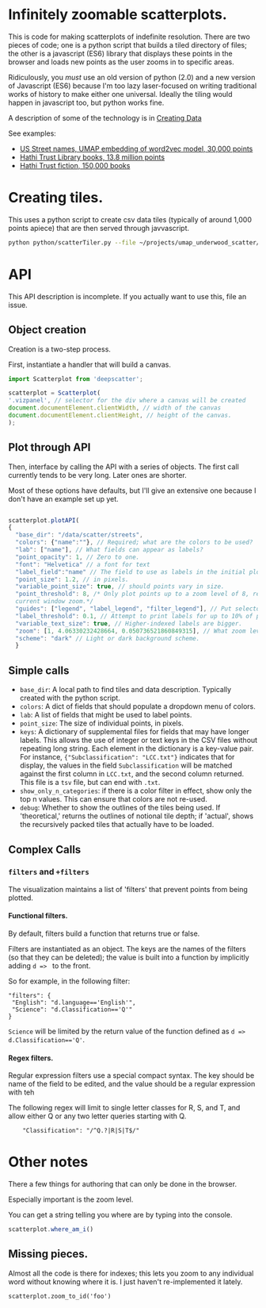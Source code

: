 # Infinitely zoomable scatterplots.

This is code for making scatterplots of indefinite resolution. There are two pieces of code;
one is a python script that builds a tiled directory of files; the other is a javascript (ES6)
library that displays these points in the browser and loads new points as the user zooms in to specific areas.

Ridiculously, you *must* use an old version of python (2.0) and a new version of Javascript (ES6) because I'm too <strikethrough>lazy</strikethrough> laser-focused on writing traditional works of history to make either one universal. Ideally the tiling would happen in javascript too, but python works fine.

A description of some of the technology is in [Creating Data](http://creatingdata.us/techne/scatterplots/)

See examples:

* [US Street names, UMAP embedding of word2vec model, 30,000 points](http://creatingdata.us/etc/streets/)
* [Hathi Trust Library books, 13.8 million points](http://creatingdata.us/datasets/hathi-features/)
* [Hathi Trust fiction, 150,000 books](http://creatingdata.us/techne/bibliographies/)


# Creating tiles.

This uses a python script to create csv data tiles (typically of around 1,000 points apiece) that
are then served through javvascript.

```bash
python python/scatterTiler.py --file ~/projects/umap_underwood_scatter/out.tsv build/data/scatter/hathi/ -t 1000
```

# API

This API description is incomplete. If you actually want to use this, file an issue.


## Object creation

Creation is a two-step process.

First, instantiate a handler that will build a canvas.

```js
import Scatterplot from 'deepscatter';

scatterplot = Scatterplot(
'.vizpanel', // selector for the div where a canvas will be created
document.documentElement.clientWidth, // width of the canvas
document.documentElement.clientHeight, // height of the canvas.
);

```

## Plot through API

Then, interface by calling the API with a series of objects. The first call currently
tends to be very long. Later ones are shorter.

Most of these options have defaults, but I'll give an extensive one because I don't have an example set up yet.

```js

scatterplot.plotAPI(
{
  "base_dir": "/data/scatter/streets",
  "colors": {"name":""}, // Required; what are the colors to be used?
  "lab": ["name"], // What fields can appear as labels?
  "point_opacity": 1, // Zero to one.
  "font": "Helvetica" // a font for text
  "label_field":"name" // The field to use as labels in the initial plot.
  "point_size": 1.2, // in pixels.
  "variable_point_size": true, // should points vary in size.
  "point_threshold": 8, /* Only plot points up to a zoom level of 8, relative to the
  current window zoom.*/
  "guides": ["legend", "label_legend", "filter_legend"], // Put selector guides onscreen. Requires Bootstrap css to be loaded or it'll sprawl across the screen.
  "label_threshold": 0.1, // Attempt to print labels for up to 10% of points.
  "variable_text_size": true, // Higher-indexed labels are bigger.
  "zoom": [1, 4.06330232428664, 0.050736521860849315], // What zoom level to start at.
  "scheme": "dark" // Light or dark background scheme.
  }
```

## Simple calls

* `base_dir`: A local path to find tiles and data description. Typically created with the python script.
* `colors`: A dict of fields that should populate a dropdown menu of colors.
* `lab`: A list of fields that might be used to label points.
* `point_size`: The size of individual points, in pixels.
* `keys`: A dictionary of supplemental files for fields that may have longer labels. This
allows the use of integer or text keys in the CSV files without repeating long string. Each element
in the dictionary is a key-value pair. For instance, `{"Subclassification": "LCC.txt"}` indicates that for display, the values in the field `Subclassification` will be matched against the first column in `LCC.txt`, and the second column returned. This file is a `tsv` file, but can end with `.txt`.
* `show_only_n_categories`: if there is a color filter in effect, show only the top n values. This can
ensure that colors are not re-used.
* `debug`: Whether to show the outlines of the tiles being used. If 'theoretical,' returns the outlines of notional tile depth; if 'actual', shows the recursively packed tiles that actually have to be loaded.

## Complex Calls

### `filters` and `+filters`

The visualization maintains a list of 'filters' that prevent points from being plotted.

#### Functional filters.

By default, filters build a function that returns true or false.

Filters are instantiated as an object.  The keys are the names of the
filters (so that they can be deleted); the value is built into a function
by implicitly adding `d => ` to the front.

So for example, in the following filter:

```
"filters": {
 "English": "d.language=='English'",
 "Science": "d.Classification=='Q'"
}
```

`Science` will be limited by the return value of the function
defined as `d => d.Classification=='Q'`. 


#### Regex filters.

Regular expression filters use a special compact syntax. The key should be name of the field to
be edited, and the value should be a regular expression with teh

The following regex will limit to single letter classes for R, S, and T, and allow either Q or any two letter queries starting with Q.

```
    "Classification": "/^Q.?|R|S|T$/"
```



# Other notes

There a few things for authoring that can only be done in the browser.

Especially important is the zoom level.

You can get a string telling you where are by typing into the console.

```js
scatterplot.where_am_i()
```

## Missing pieces.

Almost all the code is there for indexes; this lets you zoom to any individual
word without knowing where it is. I just haven't re-implemented it lately.

```
scatterplot.zoom_to_id('foo')
```
